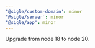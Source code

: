 ```yaml
---
'@sigle/custom-domain': minor
'@sigle/server': minor
'@sigle/app': minor
---
```


Upgrade from node 18 to node 20.
